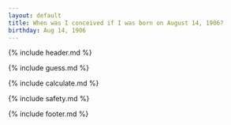 ```yaml
---
layout: default
title: When was I conceived if I was born on August 14, 1906?
birthday: Aug 14, 1906
---
```


{% include header.md %}

{% include guess.md %}

{% include calculate.md %}

{% include safety.md %}

{% include footer.md %}



